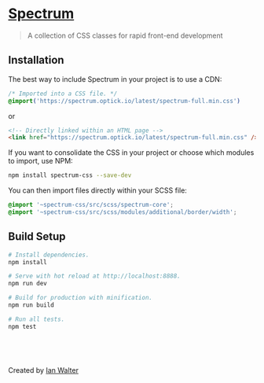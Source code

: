# [Spectrum](https://spectrum.optick.io)
> A collection of CSS classes for rapid front-end development

## Installation

The best way to include Spectrum in your project is to use a CDN:

```css
/* Imported into a CSS file. */
@import('https://spectrum.optick.io/latest/spectrum-full.min.css')
```

or

```html
<!-- Directly linked within an HTML page -->
<link href="https://spectrum.optick.io/latest/spectrum-full.min.css" />
```

If you want to consolidate the CSS in your project or choose which modules to
import, use NPM:

```bash
npm install spectrum-css --save-dev
```

You can then import files directly within your SCSS file:

```scss
@import '~spectrum-css/src/scss/spectrum-core';
@import '~spectrum-css/src/scss/modules/additional/border/width';
```

## Build Setup

``` bash
# Install dependencies.
npm install

# Serve with hot reload at http://localhost:8888.
npm run dev

# Build for production with minification.
npm run build

# Run all tests.
npm test
```

&nbsp;
---

Created by [Ian Walter](https://iankwalter.com)
